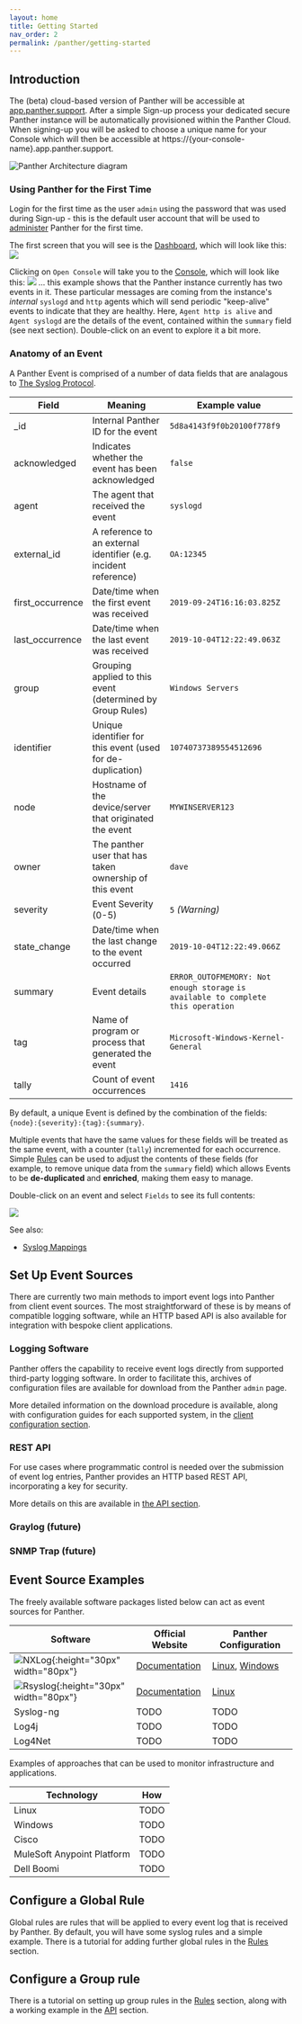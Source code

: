 ```yaml
---
layout: home
title: Getting Started
nav_order: 2
permalink: /panther/getting-started
---
```


## Introduction
The (beta) cloud-based version of Panther will be accessible at [app.panther.support](//app.panther.support). After a simple Sign-up process your dedicated secure Panther instance will be automatically provisioned within the Panther Cloud. When signing-up you will be asked to choose a unique name for your Console which will then be accessible at https://{your-console-name}.app.panther.support.

![Panther Architecture diagram](../../img/PantherArchitecture.png)

### Using Panther for the First Time

Login for the first time as the user `admin` using the password that was used during Sign-up - this is the default user account that will be used to [administer](../admin/) Panther for the first time.

The first screen that you will see is the [Dashboard](../dashboard/#overview), which will look like this:
![](./media/DashboardFirstTime.png)

Clicking on `Open Console` will take you to the [Console](../console/#overview), which will look like this:
![](./media/ConsoleFirstTime.png)
... this example shows that the Panther instance currently has two events in it. These particular messages are coming from the instance's _internal_ `syslogd` and `http` agents which will send periodic "keep-alive" events to indicate that they are healthy. Here, `Agent http is alive` and `Agent syslogd` are the details of the event, contained within the `summary` field (see next section). Double-click on an event to explore it a bit more.

### Anatomy of an Event
A Panther Event is comprised of a number of data fields that are analagous to [The Syslog Protocol](https://tools.ietf.org/html/rfc5424).

| Field            | Meaning                                                         | Example value                                                                     |
| ---------------- | --------------------------------------------------------------- | --------------------------------------------------------------------------------- |
| _id              | Internal Panther ID for the event                               | `5d8a4143f9f0b20100f778f9`                                                        |
| acknowledged     | Indicates whether the event has been acknowledged               | `false`                                                                           |
| agent            | The agent that received the event                               | `syslogd`                                                                         |
| external_id      | A reference to an external identifier (e.g. incident reference) | `OA:12345`                                                                        |
| first_occurrence | Date/time when the first event was received                     | `2019-09-24T16:16:03.825Z`                                                        |
| last_occurrence  | Date/time when the last event was received                      | `2019-10-04T12:22:49.063Z`                                                        |
| group            | Grouping applied to this event (determined by Group Rules)      | `Windows Servers`                                                                 |
| identifier       | Unique identifier for this event (used for de-duplication)      | `10740737389554512696`                                                            |
| node             | Hostname of the device/server that originated the event         | `MYWINSERVER123`                                                                  |
| owner            | The panther user that has taken ownership of this event         | `dave`                                                                            |
| severity         | Event Severity (0-5)                                            | `5` _(Warning)_                                                                   |
| state_change     | Date/time when the last change to the event occurred            | `2019-10-04T12:22:49.066Z`                                                        |
| summary          | Event details                                                   | `ERROR_OUTOFMEMORY: Not enough storage` `is available to complete this operation` |
| tag              | Name of program or process that generated the event             | `Microsoft-Windows-Kernel-General`                                                |
| tally            | Count of event occurrences                                      | `1416`                                                                            |

By default, a unique Event is defined by the combination of the fields: `{node}:{severity}:{tag}:{summary}`.

Multiple events that have the same values for these fields will be treated as the same event, with a counter (`tally`) incremented for each occurrence. Simple [Rules](../rules/#overview) can be used to adjust the contents of these fields (for example, to remove unique data from the `summary` field) which allows Events to be __de-duplicated__ and __enriched__, making them easy to manage.

Double-click on an event and select `Fields` to see its full contents:

![](./media/EventFirstTime.png)


See also:
 * [Syslog Mappings](../rules/#syslog-mappings)

## Set Up Event Sources

There are currently two main methods to import event logs into Panther
from client event sources. The most straightforward of these is by
means of compatible logging software, while an HTTP based API is also
available for integration with bespoke client applications.

### Logging Software

Panther offers the capability to receive event logs directly from
supported third-party logging software.  In order to facilitate this,
archives of configuration files are available for download from the
Panther `admin` page.

More detailed information on the download procedure is available,
along with configuration guides for each supported system, in the
[client configuration section](../config).

### REST API

For use cases where programmatic control is needed over the submission
of event log entries, Panther provides an HTTP based REST API,
incorporating a key for security.

More details on this are available in [the API section](../api).

### Graylog (future)

### SNMP Trap (future)

## Event Source Examples

The freely available software packages listed below can act as event
sources for Panther.

| Software                                                          | Official Website                                               | Panther Configuration                                                   |
| ----------------------------------------------------------------- | -------------------------------------------------------------- | ----------------------------------------------------------------------- |
| ![NXLog](./media/nxlog-logo.png){:height="30px" width="80px"}     | [Documentation](https://nxlog.co/documentation)                | [Linux](../config#nxlog-linux), [Windows](/config/README#nxlog-windows) |
| ![Rsyslog](./media/rsyslog-logo.png){:height="30px" width="80px"} | [Documentation](https://www.rsyslog.com/doc/master/index.html) | [Linux](../config#rsyslog-linux)                                        |
| Syslog-ng                                                         | TODO                                                           | TODO                                                                    |
| Log4j                                                             | TODO                                                           | TODO                                                                    |
| Log4Net                                                           | TODO                                                           | TODO                                                                    |

Examples of approaches that can be used to monitor infrastructure and applications.

| Technology                 | How  |
| -------------------------- | ---- |
| Linux                      | TODO |
| Windows                    | TODO |
| Cisco                      | TODO |
| MuleSoft Anypoint Platform | TODO |
| Dell Boomi                 | TODO |

## Configure a Global Rule

Global rules are rules that will be applied to every event log that is received by Panther. By default, you will have some syslog rules and a simple example. There is a tutorial for adding further global rules in the [Rules](../rules#global-rules) section.

## Configure a Group rule

There is a tutorial on setting up group rules in the [Rules](../rules#group-rules) section, along with a working example in the [API](../api#example) section.
